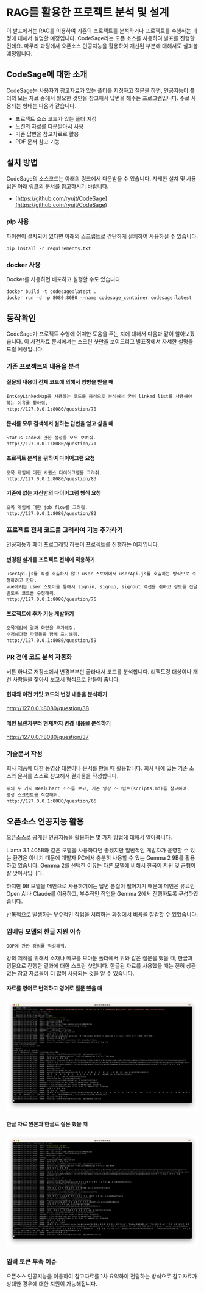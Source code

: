 # RAG를 활용한 프로젝트 분석 및 설계

이 발표에서는 RAG를 이용하여 기존의 프로젝트를 분석하거나 프로젝트를 수행하는 과정에 대해서 설명할 예정입니다.
CodeSage라는 오픈 소스를 사용하여 발표를 진행할건데요.
마무리 과정에서 오픈소스 인공지능을 활용하여 개선된 부분에 대해서도 살펴볼 예정입니다.

## CodeSage에 대한 소개

CodeSage는 사용자가 참고자료가 있는 폴더를 지정하고 질문을 하면, 인공지능이 폴더의 모든 자료 중에서 필요한 것만을 참고해서 답변을 해주는 프로그램입니다.
주로 사용되는 형태는 다음과 같습니다.

* 프로젝트 소스 코드가 있는 폴더 지정
* 노션의 자료를 다운받아서 사용
* 기존 답변을 참고자료로 활용
* PDF 문서 참고 기능

## 설치 방법 

CodeSage의 소스코드는 아래의 링크에서 다운받을 수 있습니다.
자세한 설치 및 사용법은 아래 링크의 문서를 참고하시기 바랍니다.

* [https://github.com/ryujt/CodeSage](https://github.com/ryujt/CodeSage)

### pip 사용

파이썬이 설치되어 있다면 아래의 스크립트로 간단하게 설치하여 사용하실 수 있습니다.

```
pip install -r requirements.txt
```

### docker 사용

Docker를 사용하면 배포하고 실행할 수도 있습니다.

```
docker build -t codesage:latest .
docker run -d -p 8080:8080 --name codesage_container codesage:latest
```

## 동작확인

CodeSage가 프로젝트 수행에 어떠한 도움을 주는 지에 대해서 다음과 같이 알아보겠습니다.
이 사전자료 문서에서는 스크린 샷만을 보여드리고 발표장에서 자세한 설명을 드릴 예정입니다.

### 기존 프로젝트의 내용을 분석

#### 질문의 내용이 전체 코드에 의해서 영향을 받을 때

```
IntKeyLinkedMap을 사용하는 코드를 중심으로 분석해서 굳이 linked list를 사용해야 하는 이유를 찾아줘.
http://127.0.0.1:8080/question/70
```

#### 문서를 모두 검색해서 원하는 답변을 얻고 싶을 때

```
Status Code에 관한 설정을 모두 보여줘.
http://127.0.0.1:8080/question/71
```

#### 프로젝트 분석을 위하여 다이어그램 요청

```
오목 게임에 대한 시퀀스 다이어그램을 그려줘.
http://127.0.0.1:8080/question/83
```

#### 기존에 없는 자신만의 다이어그램 형식 요청

```
오목 게임에 대한 job flow를 그려줘.
http://127.0.0.1:8080/question/82
```

### 프로젝트 전체 코드를 고려하여 기능 추가하기

인공지능과 페어 프로그래밍 하듯이 프로젝트를 진행하는 예제입니다.

#### 변경된 설계를 프로젝트 전체에 적용하기

```
userApi.js를 직접 호출하지 않고 user 스토어에서 userApi.js를 호출하는 방식으로 수정하려고 한다.
vue에서는 user 스토어를 통해서 signin, signup, signout 액션을 취하고 정보를 전달 받도록 코드를 수정해줘.
http://127.0.0.1:8080/question/76
```

#### 프로젝트에 추가 기능 개발하기

```
오목게임에 결과 화면을 추가해줘.
수정해야할 파일들을 함께 표시해줘.
http://127.0.0.1:8080/question/59
```

### PR 전에 코드 분석 자동화

버튼 하나로 저장소에서 변경부부만 골라내서 코드를 분석합니다.
리팩토링 대상이나 개선 사항들을 찾아서 보고서 형식으로 만들어 줍니다.

#### 현재와 이전 커밋 코드의 변경 내용을 분석하기

http://127.0.0.1:8080/question/38

#### 메인 브랜치부터 현재까지 변경 내용을 분석하기

http://127.0.0.1:8080/question/37

### 기술문서 작성

회사 제품에 대한 동영상 대본이나 문서를 만들 때 활용합니다.
회사 내에 있는 기존 소스와 문서를 스스로 참고해서 결과물을 작성합니다.

```
위의 두 가지 RealChart 소스를 보고, 기존 영상 스크립트(scripts.md)를 참고하여.
영상 스크립트를 작성해줘.
http://127.0.0.1:8080/question/66
```

## 오픈소스 인공지능 활용

오픈소스로 공개된 인공지능을 활용하는 몇 가지 방법에 대해서 알아봅니다.

Llama 3.1 405B와 같은 모델을 사용하다면 좋겠지만 일반적인 개발자가 운영할 수 있는 환경은 아니기 때문에
개발자 PC에서 충분히 사용할 수 있는 Gemma 2 9B를 활용하고 있습니다.
Gemma 2를 선택한 이유는 다른 모델에 비해서 한국어 지원 및 균형이 잘 맞아서입니다.

하지만 9B 모델을 메인으로 사용하기에는 답변 품질이 떨어지기 때문에 메인은 유료인 Open AI나 Claude를 이용하고,
부수적인 작업을 Gemma 2에서 진행하도록 구성하였습니다.

반복적으로 발생하는 부수적인 작업을 처리하는 과정에서 비용을 절감할 수 있었습니다.

### 임베딩 모델의 한글 지원 이슈

```
OOP에 관한 강의를 작성해줘.
```

강의 제작을 위해서 소재나 메모를 모아둔 폴더에서 위와 같은 질문을 했을 때, 한글과 영문으로 진행한 결과에 대한 스크린 샷입니다.
한글된 자료를 사용했을 때는 전혀 상관없는 참고 자료들이 더 많이 사용되는 것을 알 수 있습니다.

#### 자료를 영어로 번역하고 영어로 질문 했을 때

![](./pic-10.png)

#### 한글 자료 원본과 한글로 질문 했을 때

![](./pic-11.png)

### 입력 토큰 부족 이슈

오픈소스 인공지능을 이용하여 참고자료를 1차 요약하여 전달하는 방식으로 참고자료가 방대한 경우에 대한 지원이 가능해집니다.
